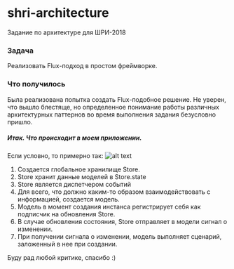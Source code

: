 # shri-architecture
Задание по архитектуре для ШРИ-2018

### Задача
Реализовать Flux-подход в простом фреймворке. 

### Что получилось
Была реализована попытка создать Flux-подобное решение. 
Не уверен, что вышло блестяще, но определенное понимание работы различных 
архитектурных паттернов во время выполнения задания безусловно пришло.

##### Итак. Что происходит в моем приложении.
Если условно, то примерно так:
![alt text](http://lsnq.ru/img/arch-scheme.png)

1. Создается глобальное хранилище Store.
2. Store хранит данные моделей в Store.state
3. Store является диспетчером событий
4. Для всего, что должно каким-то образом взаимодействовать с информацией,
создается модель.
5. Модель в момент создания инстанса регистрирует себя как подписчик на обновления
Store.
6. В случае обновления состояния, Store отправляет в модели сигнал о изменении.
7. При получении сигнала о изменении, модель выполняет сценарий, заложенный
в нее при создании.

Буду рад любой критике, спасибо :)